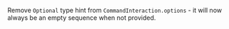 Remove `Optional` type hint from `CommandInteraction.options` - it will now always be an empty sequence when not provided.
